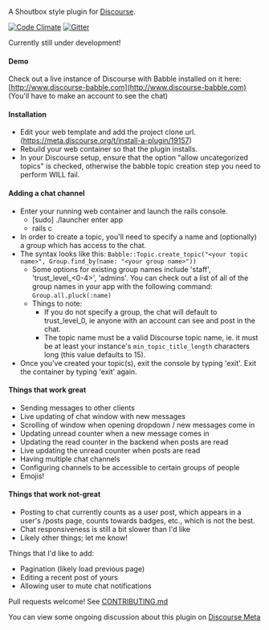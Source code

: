 A Shoutbox style plugin for [Discourse](http://discourse.org).

[![Code Climate](https://codeclimate.com/github/gdpelican/babble/badges/gpa.svg)](https://codeclimate.com/github/gdpelican/babble)
[![Gitter](https://img.shields.io/badge/GITTER-join%20chat-green.svg)](https://gitter.im/gdpelican/babble)

Currently still under development!

#### Demo

Check out a live instance of Discourse with Babble installed on it here: [http://www.discourse-babble.com](http://www.discourse-babble.com)
(You'll have to make an account to see the chat)

#### Installation
 - Edit your web template and add the project clone url. (https://meta.discourse.org/t/install-a-plugin/19157)
 - Rebuild your web container so that the plugin installs.
 - In your Discourse setup, ensure that the option "allow uncategorized topics" is checked, otherwise the babble topic creation step you need to perform WILL fail.

#### Adding a chat channel
 - Enter your running web container and launch the rails console.
   - [sudo] ./launcher enter app
   - rails c
 - In order to create a topic, you'll need to specify a name and (optionally) a group which has access to the chat.
 - The syntax looks like this: `Babble::Topic.create_topic("<your topic name>", Group.find_by(name: "<your group name>"))`
   - Some options for existing group names include 'staff', 'trust_level_<0-4>', 'admins'. You can check out a list of all of the group names in your app with the following command: `Group.all.pluck(:name)`
   - Things to note:
     - If you do not specify a group, the chat will default to trust_level_0, ie anyone with an account can see and post in the chat.
     - The topic name must be a valid Discourse topic name, ie. it must be at least your instance's `min_topic_title_length` characters long (this value defaults to 15).
 - Once you've created your topic(s), exit the console by typing 'exit'. Exit the container by typing 'exit' again.

#### Things that work great
- Sending messages to other clients
- Live updating of chat window with new messages
- Scrolling of window when opening dropdown / new messages come in
- Updating unread counter when a new message comes in
- Updating the read counter in the backend when posts are read
- Live updating the unread counter when posts are read
- Having multiple chat channels
- Configuring channels to be accessible to certain groups of people
- Emojis!

#### Things that work not-great
- Posting to chat currently counts as a user post, which appears in a user's /posts page, counts towards badges, etc., which is not the best.
- Chat responsiveness is still a bit slower than I'd like
- Likely other things; let me know!

Things that I'd like to add:
- Pagination (likely load previous page)
- Editing a recent post of yours
- Allowing user to mute chat notifications

Pull requests welcome! See [CONTRIBUTING.md](./CONTRIBUTING.md)

You can view some ongoing discussion about this plugin on [Discourse Meta](https://meta.discourse.org/t/babble-a-chat-plugin/31753)
